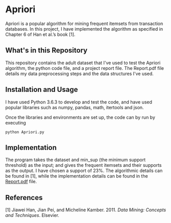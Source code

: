 # Apriori
Apriori is a popular algorithm for mining frequent itemsets from transaction databases. In this project, I have implemented the algorithm as specified in Chapter 6 of Han et al.’s book [1].

## What's in this Repository
This repository contains the adult dataset that I've used to test the Apriori algorithm, the python code file, and a project report file. The Report.pdf file details my data preprocessing steps and the data structures I've used.

## Installation and Usage
I have used Python 3.6.3 to develop and test the code, and have used popular libraries such as numpy, pandas, math, itertools and json.

Once the libraries and environments are set up, the code can by run by executing 

```
python Apriori.py
```

## Implementation

The program takes the dataset and min_sup (the minimum support threshold) as the input; and gives the frequent itemsets and their supports as the output. I have chosen a support of 23%. The algorithmic details can be found in [1], while the implementation details can be found in the [Report.pdf](https://github.com/raiyan1102006/Apriori/blob/master/Report.pdf) file.

## References
[1] Jiawei Han, Jian Pei, and Micheline Kamber. 2011. *Data Mining: Concepts and Techniques*. Elsevier.
